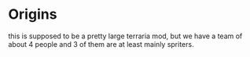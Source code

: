 # Origins
this is supposed to be a pretty large terraria mod, but we have a team of about 4 people and 3 of them are at least mainly spriters.
